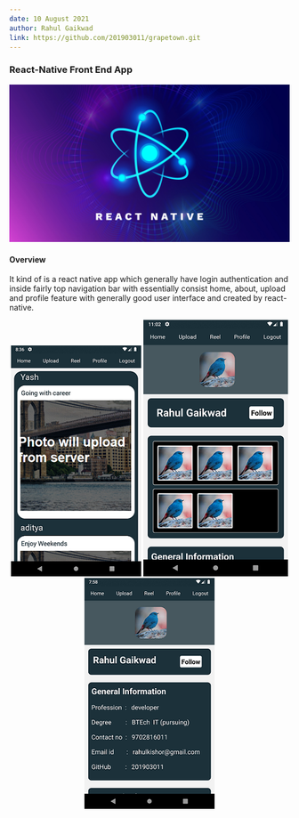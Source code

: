 ```yaml
---
date: 10 August 2021
author: Rahul Gaikwad
link: https://github.com/201903011/grapetown.git
---
```


### React-Native Front End App 


![](/images/portfolio/react-native/1.png)

#### Overview

It kind of is a react native app which generally have login authentication and inside fairly top navigation bar with essentially consist home, about, upload and profile feature with generally good user interface and created by react-native.

<div >
<p align="center" style="width:100">
  <img src="/images/portfolio/react-native/2.png" />
  <img src="/images/portfolio/react-native/3.png" />
  <img src="/images/portfolio/react-native/4.png" />
</p>


